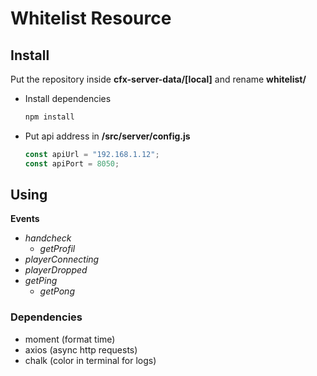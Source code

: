 # Whitelist Resource
## Install
Put the repository inside **cfx-server-data/[local]** and rename **whitelist/** 

- Install dependencies
  ```js
  npm install
  ```
- Put api address in **/src/server/config.js**
  ```js
  const apiUrl = "192.168.1.12";
  const apiPort = 8050;
  ```

## Using
  **Events**
  - _handcheck_
    - _getProfil_
  - _playerConnecting_
  - _playerDropped_
  - _getPing_
    - _getPong_

### Dependencies
 - moment (format time)
 - axios (async http requests)
 - chalk (color in terminal for logs)